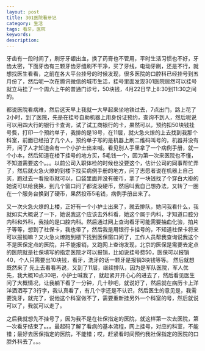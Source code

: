 ```yaml
---
layout: post
title: 301医院看牙记
category: 生活
tags: 看牙，医院
keywords: 
description:
---
```


牙齿有一段时间了，刷牙牙龈出血，换了药膏也不管用，平时生活习惯也不好，牙齿太密，下面牙齿有三颗牙齿牙缝刷不干净，买了牙线，电动牙刷，还是不行，就想找医生看看，之前在各大平台挂号的时候发现，很多医院的口腔科已经挂号到五月份了，然后呢一次在腾讯微信的城市生活，挂号里面发现301医院居然可以挂号就立马挂了一个周六上午的普通门诊号，50块钱，4月22日早上8:30到11:30之间的。

都说医院看病难，然后这天早上我就一大早起来坐地铁过去，7点出门，路上花了2小时，到了医院，先是在挂号自助机器上用身份证预约，查询不到人，然后呢说可以用四大行的银行卡查询，试了试工商银行的卡，果然可以，预约扣50块钱挂号费，打印一个预约单子，我排的是18号，在11层，就火急火燎的上去找到我那个科室，前面已经拍了几个人，预约单子写的是机器上刷二维码叫号的，机器并没有开，问了人才知道会有一个小护士出来喊。看见别人手里拿了一个病例手册，就一个小本，然后知道在楼下挂号的地方买，5毛钱一个，因为第一次来医院也不懂，不知道需要这个。。。以前公司入职体检的时候也没要这个，估计公司的同事帮忙弄了，然后就火急火燎的到楼下找买病例手册的地方，问了志愿者说在机器上自己买，跑过去一看投币就可以，口袋里面并没有硬币，拿了一块钱找了个穿白大褂的  她说可以给我换，到几个窗口问了都说没硬币，然后叫我自己想办法，又转了一圈 在一个服务台换到了硬币，果然投币5毛钱，病例手册出来了。

又一次火急火燎的上楼，正好有一个小护士出来了，就去排队，她问我看什么，我就如实大概说了一下，她说我这个应该去外科看，她这个属于内科，才知道口腔分内科和外科，我挂的是口腔内科。然后通过网上查询看牙可能需要抽血化验，拍片子等等，想到了社保卡，我也带了，然后我是用银行卡挂号的，不知道社保卡将来可以报销嘛？又火急火燎跑到楼下找到医保窗口问了，工作人员帮我查询说我这个不是医保定点的医院，并不能报销，又跑网上查询发现，北京的医保是需要去定点的医院就是社保填写的指定医院才可以报销，比如说挂号费50，医保可以报销40，个人只需要出10块钱，看牙，洗牙的话一颗牙是报销3块钱等等。 然后就想既然来了 先上去看看再说，又到了11层，继续排队，因为是军队医院，军人优先，我大概10点30吧，小护士喊我了，就赶紧开开心心的进去了，然后看见医生问了大概情况，让我躺下看了一分钟，几十秒吧，就说好了，然后就在病历卡上洋洋洒洒写了3行字，我认真看了，有几个字还是不认识，然后医生的意见是，我需要洗牙，就完了，说他这个科室做不了，需要重新挂另外一个科室的号，然后就说可以了，我就可以走了。

之后我就想先不挂号了，因为我不是在社保指定的医院，就这样第一次去医院，第一次看牙结束了。。。最起码了解了看病的基本流程，网上挂号，对应的科室，不能错；最好去医保指定的医院，不能错；哎，赶紧看时间预约我社保指定的医院的口腔外科去了。。。
